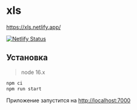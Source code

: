 # xls

<a>https://xls.netlify.app/</a>

[![Netlify Status](https://api.netlify.com/api/v1/badges/c0525d74-fcf9-4696-9279-592afd1a97ff/deploy-status)](https://xls.netlify.app)

## Установка

> node 16.x

```bash
npm ci
npm run start
```
Приложение запустится на [http://localhost:7000](http://localhost:7000)


